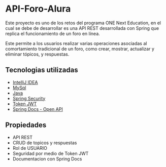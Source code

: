 # API-Foro-Alura

Este proyecto es uno de los retos del programa ONE Next Education, en el cual se debe de desarrollar es una API REST desarrollada con Spring que replica el funcionamiento de un foro en línea.

Este permite a los usuarios realizar varias operaciones asociadas al comortamiento tradicional de un foro, como crear, mostrar, actualizar y eliminar tópicos, y respuestas.

## Tecnologias utilizadas

- [IntelliJ IDEA](https://www.jetbrains.com/es-es/idea/)
- [MySql](https://www.mysql.com/)
- [Java](https://www.java.com/es/)
- [Spring Security](https://start.spring.io/)
- [Token JWT](https://jwt.io/)
- [Spring Docs - Open API](https://springdoc.org/)


## Propiedades

- API REST
- CRUD de topicos y respuestas
- Rol de USUARIO
- Seguridad por medio de Token JWT
- Documentacion con Spring Docs
